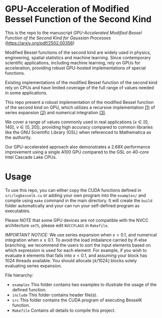 # GPU-Acceleration of Modified Bessel Function of the Second Kind

This is the repo to the manuscript *GPU-Accelerated Modified Bessel Function of the Second Kind for Gaussian Processes* (https://arxiv.org/pdf/2502.00356)

Modified Bessel functions of the second kind are widely used in physics, engineering, spatial statistics and machine learning. Since contemporary scientific applications, including machine learning, rely on GPUs for acceleration, providing robust GPU-hosted implementations of special functions.

Existing implementations of the modified Bessel function of the second kind rely on CPUs and have limited coverage of the full range of values needed in some applications. 

This repo present a robust implementation of the modified Bessel function of the second kind on GPU, which utilizes a recursive implementation [(1)](https://dl.acm.org/doi/pdf/10.1145/355921.355928) of series expansion [(2)](https://www.sciencedirect.com/science/article/pii/0021999175900820) and numerical integration [(3)](https://www.sciencedirect.com/science/article/pii/S2352711021001655).

We cover a range of values commonly used in real applications ($x \in [0, 140]$, $\nu \in [0, 20]$), providing high accuracy compared to common libraries like the GNU Scientific Library (GSL) when referenced to Mathematica as the authority. 

Our GPU-accelerated approach also demonstrates a 2.68X performance improvement using a single A100 GPU compared to the GSL on 40-core Intel Cascade Lake CPUs.


# Usage

To use this repo, you can either copy the CUDA functions defined in `src/logbesselk.cu` or adding your own program into the `examples/` and compile using `make` command in the main directory. It will create the `build` folder automatically and your can run your self-defined program as executables.

Please *NOTE* that some GPU devices are not compatible with the NVCC architecture `sm75`, please edit `NVCCFLAGS` in `Makefile`.

*IMPORTANT NOTICE:* We use series expansion when $x < 0.1$, and numerical integration when $x \leq 0.1$. To avoid the load imbalance carried by if-else branching, we recommend the users to sort the input elements based on which expression is used for each element. For example, if you wish to evaluate $k$ elements that falls into $x < 0.1$, and assuming your block has 1024 threads available. You should allocate $\lfloor k/1024 \rfloor$ blocks solely evaluating series expansion.


File hierarchy:

- `examples` This folder contains two examples to illustrate the usage of the defined function.
- `include` This folder contains header file(s).
- `src` This folder contains the CUDA program of executing BesselK function.
- `Makefile` Contains all details to compile this project.
